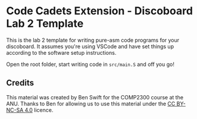 # Code Cadets Extension - Discoboard Lab 2 Template

This is the lab 2 template for writing pure-asm code programs for your discoboard. It assumes you're using VSCode and have set things up according to the software setup instructions.

Open the root folder, start writing code in `src/main.S` and off you go!

## Credits

This material was created by Ben Swift for the COMP2300 course at the ANU. Thanks to Ben for allowing us to use this material under the [CC BY-NC-SA 4.0](https://creativecommons.org/licenses/by-nc-sa/4.0/) licence.